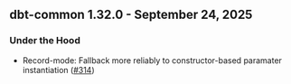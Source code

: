 ## dbt-common 1.32.0 - September 24, 2025

### Under the Hood

- Record-mode: Fallback more reliably to constructor-based paramater instantiation ([#314](https://github.com/dbt-labs/dbt-common/issues/314))
